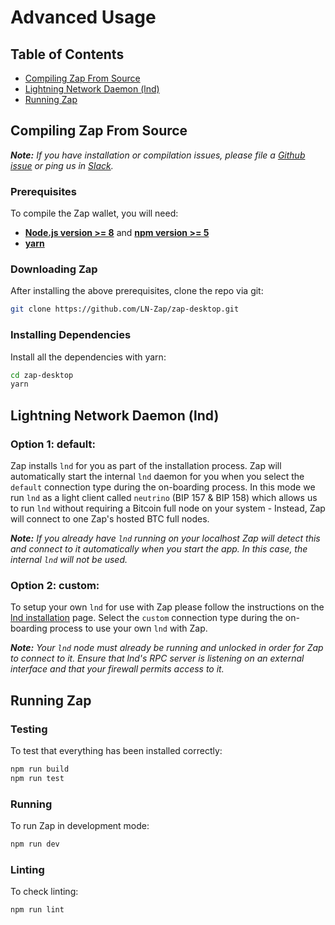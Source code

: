 # Advanced Usage

## Table of Contents

- [Compiling Zap From Source](#compiling-zap-from-source)
- [Lightning Network Daemon (lnd)](#lightning-network-daemon-lnd)
- [Running Zap](#running-zap)

## Compiling Zap From Source

**_Note:_** _If you have installation or compilation issues, please file a [Github issue][issues] or ping us in [Slack][slack]._

### Prerequisites

To compile the Zap wallet, you will need:

- **[Node.js version >= 8](https://nodejs.org)** and **[npm version >= 5](https://www.npmjs.com)**
- **[yarn](https://yarnpkg.com/lang/en/docs/install/)**

### Downloading Zap

After installing the above prerequisites, clone the repo via git:

```bash
git clone https://github.com/LN-Zap/zap-desktop.git
```

### Installing Dependencies

Install all the dependencies with yarn:

```bash
cd zap-desktop
yarn
```

## Lightning Network Daemon (lnd)

### Option 1: default:

Zap installs `lnd` for you as part of the installation process. Zap will automatically start the internal `lnd` daemon for you when you select the `default` connection type during the on-boarding process. In this mode we run `lnd` as a light client called `neutrino` (BIP 157 & BIP 158) which allows us to run `lnd` without requiring a Bitcoin full node on your system - Instead, Zap will connect to one Zap's hosted BTC full nodes.

**_Note:_** _If you already have `lnd` running on your localhost Zap will detect this and connect to it automatically when you start the app. In this case, the internal `lnd` will not be used._

### Option 2: custom:

To setup your own `lnd` for use with Zap please follow the instructions on the [lnd installation](https://github.com/lightningnetwork/lnd/blob/master/docs/INSTALL.md) page. Select the `custom` connection type during the on-boarding process to use your own `lnd` with Zap.

**_Note:_** _Your `lnd` node must already be running and unlocked in order for Zap to connect to it. Ensure that lnd's RPC server is listening on an external interface and that your firewall permits access to it._

## Running Zap

### Testing

To test that everything has been installed correctly:

```bash
npm run build
npm run test
```

### Running

To run Zap in development mode:

```bash
npm run dev
```

### Linting

To check linting:

```bash
npm run lint
```

[issues]: https://github.com/LN-Zap/zap-desktop/issues
[slack]: https://join.slack.com/t/zaphq/shared_invite/enQtMzMxMzIzNDU0NTY3LTgyM2QwYzAyZTA5OTAyMjEwMTQxZmZmZmZkNWUzMTU2MmMyNmMxNjY4Y2VjY2FiYTRkMTkwMTRlMTE4YjM2MWY
